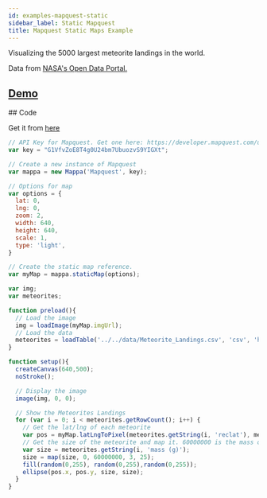 ```yaml
---
id: examples-mapquest-static
sidebar_label: Static Mapquest
title: Mapquest Static Maps Example
---
```


Visualizing the 5000 largest meteorite landings in the world. 

Data from [NASA's Open Data Portal.](https://data.nasa.gov/Space-Science/Meteorite-Landings/gh4g-9sfh)

## [Demo](https://cvalenzuela.github.io/Mappa/examples/static/Mapquest/)

<div class="example">
  <div id="canvasContainer"></div>
</div>

## Code

Get it from [here](https://github.com/cvalenzuela/Mappa/tree/master/examples/static/Mapquest)

```javascript
// API Key for Mapquest. Get one here: https://developer.mapquest.com/user/me/apps
var key = "G1VfvZoE8T4g0U24bm7UbuozvS9YIGXt";

// Create a new instance of Mapquest
var mappa = new Mappa('Mapquest', key);

// Options for map
var options = {
  lat: 0,
  lng: 0,
  zoom: 2,
  width: 640,
  height: 640,
  scale: 1,
  type: 'light',
}

// Create the static map reference.
var myMap = mappa.staticMap(options);

var img;
var meteorites;

function preload(){
  // Load the image
  img = loadImage(myMap.imgUrl);
  // Load the data
  meteorites = loadTable('../../data/Meteorite_Landings.csv', 'csv', 'header');
}

function setup(){
  createCanvas(640,500);
  noStroke();

  // Display the image
  image(img, 0, 0);

  // Show the Meteorites Landings
  for (var i = 0; i < meteorites.getRowCount(); i++) {
    // Get the lat/lng of each meteorite
    var pos = myMap.latLngToPixel(meteorites.getString(i, 'reclat'), meteorites.getString(i, 'reclong'));
    // Get the size of the meteorite and map it. 60000000 is the mass of the largest meteorite (https://en.wikipedia.org/wiki/Hoba_meteorite)
    var size = meteorites.getString(i, 'mass (g)');
    size = map(size, 0, 60000000, 3, 25);
    fill(random(0,255), random(0,255),random(0,255));
    ellipse(pos.x, pos.y, size, size);
  }
} 
```

